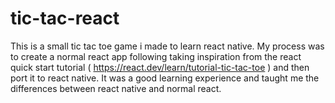 # tic-tac-react
This is a small tic tac toe game i made to learn react native. My process was to create a normal react app following taking inspiration from the react quick start tutorial ( https://react.dev/learn/tutorial-tic-tac-toe ) and then port it to react native. It was a good learning experience and taught me the differences between react native and normal react.
